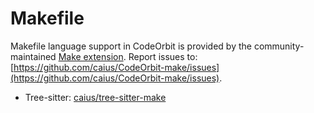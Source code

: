 ﻿# Makefile

Makefile language support in CodeOrbit is provided by the community-maintained [Make extension](https://github.com/caius/CodeOrbit-make).
Report issues to: [https://github.com/caius/CodeOrbit-make/issues](https://github.com/caius/CodeOrbit-make/issues).

- Tree-sitter: [caius/tree-sitter-make](https://github.com/caius/tree-sitter-make)
